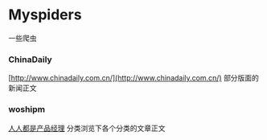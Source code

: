 # Myspiders
一些爬虫



### ChinaDaily

[http://www.chinadaily.com.cn/](http://www.chinadaily.com.cn/) 部分版面的新闻正文



### woshipm

[人人都是产品经理](http://woshipm.com) 分类浏览下各个分类的文章正文

